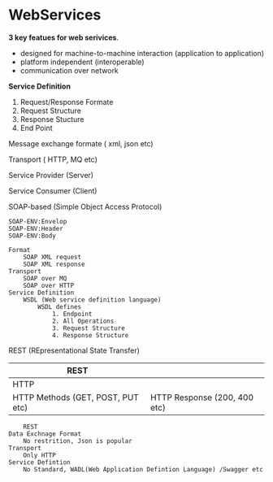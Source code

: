 # WebServices

**3 key featues for web serivices**.

* designed for machine-to-machine interaction (application to application)
* platform independent (interoperable)
* communication over network

**Service Definition**

1. Request/Response Formate
2. Request Structure
3. Response Stucture
4. End Point

Message exchange formate ( xml, json etc)

Transport ( HTTP, MQ etc)

Service Provider (Server)

Service Consumer (Client)

SOAP-based (Simple Object Access Protocol)

```
SOAP-ENV:Envelop
SOAP-ENV:Header
SOAP-ENV:Body
```

```
Format
    SOAP XML request
    SOAP XML response
Transport
    SOAP over MQ
    SOAP over HTTP
Service Definition
    WSDL (Web service definition language)
        WSDL defines
            1. Endpoint
            2. All Operations
            3. Request Structure
            4. Response Structure
```

REST (REpresentational State Transfer)

| REST                              |                              |
| --------------------------------- | ---------------------------- |
| HTTP                              |                              |
| HTTP Methods (GET, POST, PUT etc) | HTTP Response (200, 400 etc) |

```
    REST
Data Exchnage Format
    No restrition, Json is popular
Transport
    Only HTTP
Service Defintion
    No Standard, WADL(Web Application Defintion Language) /Swagger etc 
```

